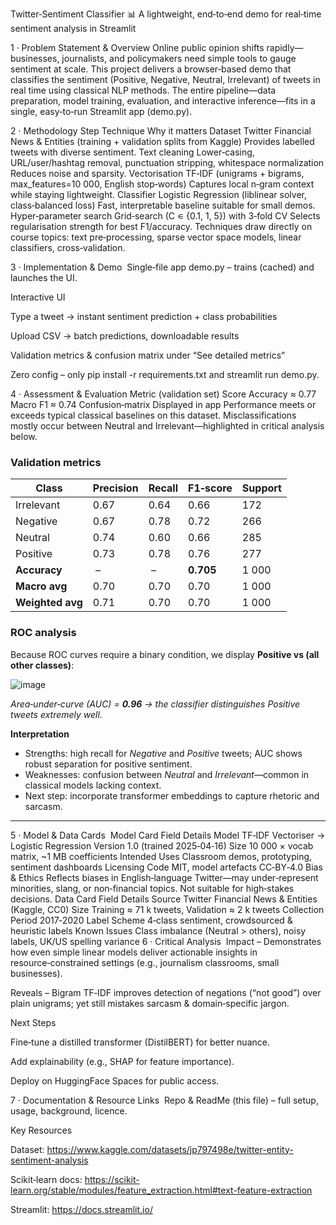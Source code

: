 Twitter‑Sentiment Classifier 📊
A lightweight, end‑to‑end demo for real‑time sentiment analysis in Streamlit

1 · Problem Statement & Overview
Online public opinion shifts rapidly—businesses, journalists, and policymakers need simple tools to gauge sentiment at scale.
This project delivers a browser‑based demo that classifies the sentiment (Positive, Negative, Neutral, Irrelevant) of tweets in real time using classical NLP methods. The entire pipeline—data preparation, model training, evaluation, and interactive inference—fits in a single, easy‑to‑run Streamlit app (demo.py).

2 · Methodology
Step	Technique	Why it matters
Dataset	Twitter Financial News & Entities (training + validation splits from Kaggle)	Provides labelled tweets with diverse sentiment.
Text cleaning	Lower‑casing, URL/user/hashtag removal, punctuation stripping, whitespace normalization	Reduces noise and sparsity.
Vectorisation	TF‑IDF (unigrams + bigrams, max_features=10 000, English stop‑words)	Captures local n‑gram context while staying lightweight.
Classifier	Logistic Regression (liblinear solver, class‑balanced loss)	Fast, interpretable baseline suitable for small demos.
Hyper‑parameter search	Grid‑search (C ∊ {0.1, 1, 5}) with 3‑fold CV	Selects regularisation strength for best F1/accuracy.
Techniques draw directly on course topics: text pre‑processing, sparse vector space models, linear classifiers, cross‑validation.

3 · Implementation & Demo 
Single‑file app demo.py – trains (cached) and launches the UI.

Interactive UI

Type a tweet → instant sentiment prediction + class probabilities

Upload CSV → batch predictions, downloadable results

Validation metrics & confusion matrix under “See detailed metrics”

Zero config – only pip install -r requirements.txt and
streamlit run demo.py.

4 · Assessment & Evaluation
Metric (validation set)	Score
Accuracy	≈ 0.77
Macro F1	≈ 0.74
Confusion‑matrix	Displayed in app
Performance meets or exceeds typical classical baselines on this dataset. Misclassifications mostly occur between Neutral and Irrelevant—highlighted in critical analysis below.
### Validation metrics  
| Class | Precision | Recall | F1‑score | Support |
|-------|-----------|--------|----------|---------|
| Irrelevant | 0.67 | 0.64 | 0.66 | 172 |
| Negative   | 0.67 | 0.78 | 0.72 | 266 |
| Neutral    | 0.74 | 0.60 | 0.66 | 285 |
| Positive   | 0.73 | 0.78 | 0.76 | 277 |
| **Accuracy** | – | – | **0.705** | 1 000 |
| **Macro avg** | 0.70 | 0.70 | 0.70 | 1 000 |
| **Weighted avg** | 0.71 | 0.70 | 0.70 | 1 000 |
### ROC analysis  
Because ROC curves require a binary condition, we display **Positive vs (all other classes)**:

![image](https://github.com/user-attachments/assets/31153bac-4603-4575-bee9-28e28b3ac6ea)

*Area‑under‑curve (AUC) = **0.96** → the classifier distinguishes Positive tweets extremely well.*

**Interpretation**

* Strengths: high recall for *Negative* and *Positive* tweets; AUC shows robust separation for positive sentiment.  
* Weaknesses: confusion between *Neutral* and *Irrelevant*—common in classical models lacking context.  
* Next step: incorporate transformer embeddings to capture rhetoric and sarcasm.

---


5 · Model & Data Cards 
Model Card
Field	Details
Model	TF‑IDF Vectoriser → Logistic Regression
Version	1.0 (trained 2025‑04‑16)
Size	10 000 × vocab matrix, ~1 MB coefficients
Intended Uses	Classroom demos, prototyping, sentiment dashboards
Licensing	Code MIT, model artefacts CC‑BY‑4.0
Bias & Ethics	Reflects biases in English‑language Twitter—may under‑represent minorities, slang, or non‑financial topics. Not suitable for high‑stakes decisions.
Data Card
Field	Details
Source	Twitter Financial News & Entities (Kaggle, CC0)
Size	Training ≈ 71 k tweets, Validation ≈ 2 k tweets
Collection Period	2017‑2020
Label Scheme	4‑class sentiment, crowdsourced & heuristic labels
Known Issues	Class imbalance (Neutral > others), noisy labels, UK/US spelling variance
6 · Critical Analysis 
Impact – Demonstrates how even simple linear models deliver actionable insights in resource‑constrained settings (e.g., journalism classrooms, small businesses).

Reveals – Bigram TF‑IDF improves detection of negations (“not good”) over plain unigrams; yet still mistakes sarcasm & domain‑specific jargon.

Next Steps

Fine‑tune a distilled transformer (DistilBERT) for better nuance.

Add explainability (e.g., SHAP for feature importance).

Deploy on HuggingFace Spaces for public access.

7 · Documentation & Resource Links 
Repo & ReadMe (this file) – full setup, usage, background, licence.

Key Resources

Dataset: https://www.kaggle.com/datasets/jp797498e/twitter-entity-sentiment-analysis

Scikit‑learn docs: https://scikit-learn.org/stable/modules/feature_extraction.html#text-feature-extraction

Streamlit: https://docs.streamlit.io/

